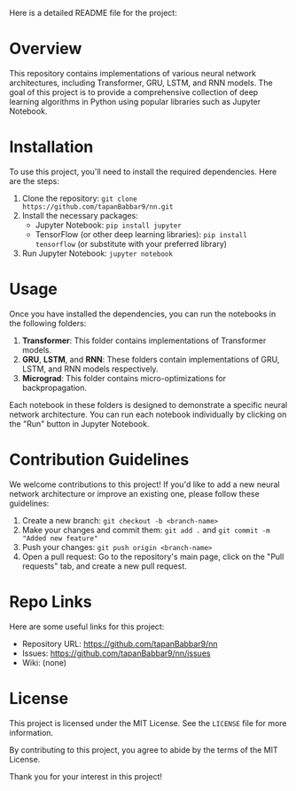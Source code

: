 Here is a detailed README file for the project:

**Overview**
=====================================================================

This repository contains implementations of various neural network architectures, including Transformer, GRU, LSTM, and RNN models. The goal of this project is to provide a comprehensive collection of deep learning algorithms in Python using popular libraries such as Jupyter Notebook.

**Installation**
=====================================================================

To use this project, you'll need to install the required dependencies. Here are the steps:

1. Clone the repository: `git clone https://github.com/tapanBabbar9/nn.git`
2. Install the necessary packages:
	* Jupyter Notebook: `pip install jupyter`
	* TensorFlow (or other deep learning libraries): `pip install tensorflow` (or substitute with your preferred library)
3. Run Jupyter Notebook: `jupyter notebook`

**Usage**
=====================================================================

Once you have installed the dependencies, you can run the notebooks in the following folders:

1. **Transformer**: This folder contains implementations of Transformer models.
2. **GRU**, **LSTM**, and **RNN**: These folders contain implementations of GRU, LSTM, and RNN models respectively.
3. **Micrograd**: This folder contains micro-optimizations for backpropagation.

Each notebook in these folders is designed to demonstrate a specific neural network architecture. You can run each notebook individually by clicking on the "Run" button in Jupyter Notebook.

**Contribution Guidelines**
=====================================================================

We welcome contributions to this project! If you'd like to add a new neural network architecture or improve an existing one, please follow these guidelines:

1. Create a new branch: `git checkout -b <branch-name>`
2. Make your changes and commit them: `git add .` and `git commit -m "Added new feature"`
3. Push your changes: `git push origin <branch-name>`
4. Open a pull request: Go to the repository's main page, click on the "Pull requests" tab, and create a new pull request.

**Repo Links**
=====================================================================

Here are some useful links for this project:

* Repository URL: https://github.com/tapanBabbar9/nn
* Issues: https://github.com/tapanBabbar9/nn/issues
* Wiki: (none)

**License**
=====================================================================

This project is licensed under the MIT License. See the `LICENSE` file for more information.

By contributing to this project, you agree to abide by the terms of the MIT License.

Thank you for your interest in this project!

